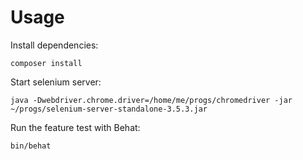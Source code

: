 # Usage

Install dependencies:

    composer install

Start selenium server:

    java -Dwebdriver.chrome.driver=/home/me/progs/chromedriver -jar ~/progs/selenium-server-standalone-3.5.3.jar

Run the feature test with Behat:

    bin/behat

